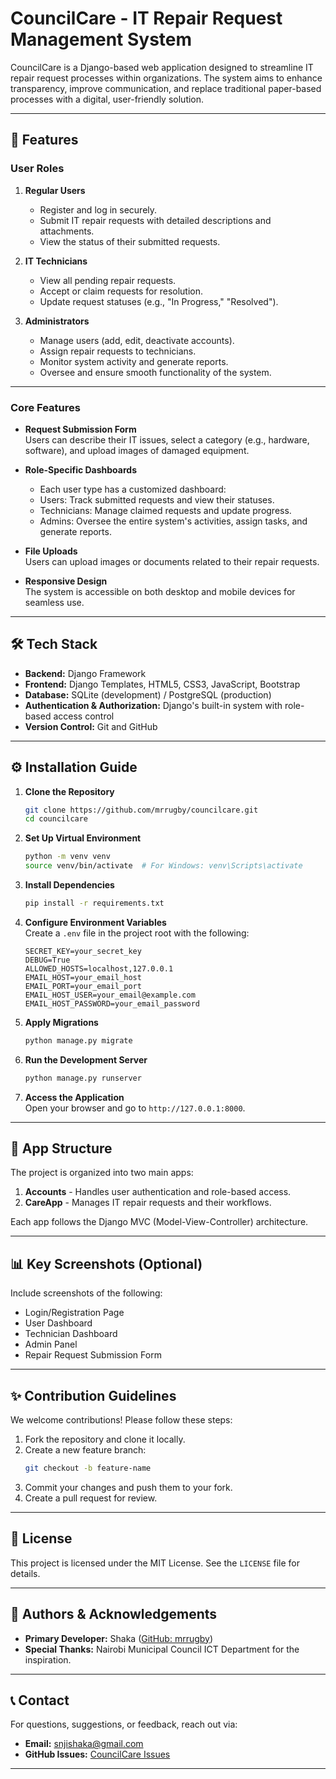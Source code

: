 
# CouncilCare - IT Repair Request Management System

CouncilCare is a Django-based web application designed to streamline IT repair request processes within organizations. The system aims to enhance transparency, improve communication, and replace traditional paper-based processes with a digital, user-friendly solution. 

---

## 🚀 Features

### **User Roles**
1. **Regular Users**  
   - Register and log in securely.
   - Submit IT repair requests with detailed descriptions and attachments.
   - View the status of their submitted requests.


2. **IT Technicians**  
   - View all pending repair requests.
   - Accept or claim requests for resolution.
   - Update request statuses (e.g., "In Progress," "Resolved").
   

3. **Administrators**  
   - Manage users (add, edit, deactivate accounts).
   - Assign repair requests to technicians.
   - Monitor system activity and generate reports.
   - Oversee and ensure smooth functionality of the system.

---

### **Core Features**
- **Request Submission Form**  
  Users can describe their IT issues, select a category (e.g., hardware, software), and upload images of damaged equipment.

- **Role-Specific Dashboards**  
  - Each user type has a customized dashboard:
  - Users: Track submitted requests and view their statuses.
  - Technicians: Manage claimed requests and update progress.
  - Admins: Oversee the entire system's activities, assign tasks, and generate reports.

- **File Uploads**  
  Users can upload images or documents related to their repair requests.

- **Responsive Design**  
  The system is accessible on both desktop and mobile devices for seamless use.

---

## 🛠️ Tech Stack

- **Backend:** Django Framework
- **Frontend:** Django Templates, HTML5, CSS3, JavaScript, Bootstrap
- **Database:** SQLite (development) / PostgreSQL (production)
- **Authentication & Authorization:** Django's built-in system with role-based access control
- **Version Control:** Git and GitHub

---

## ⚙️ Installation Guide

1. **Clone the Repository**  
   ```bash
   git clone https://github.com/mrrugby/councilcare.git
   cd councilcare
   ```

2. **Set Up Virtual Environment**  
   ```bash
   python -m venv venv
   source venv/bin/activate  # For Windows: venv\Scripts\activate
   ```

3. **Install Dependencies**  
   ```bash
   pip install -r requirements.txt
   ```

4. **Configure Environment Variables**  
   Create a `.env` file in the project root with the following:
   ```
   SECRET_KEY=your_secret_key
   DEBUG=True
   ALLOWED_HOSTS=localhost,127.0.0.1
   EMAIL_HOST=your_email_host
   EMAIL_PORT=your_email_port
   EMAIL_HOST_USER=your_email@example.com
   EMAIL_HOST_PASSWORD=your_email_password
   ```

5. **Apply Migrations**  
   ```bash
   python manage.py migrate
   ```

6. **Run the Development Server**  
   ```bash
   python manage.py runserver
   ```

7. **Access the Application**  
   Open your browser and go to `http://127.0.0.1:8000`.

---

## 🧩 App Structure

The project is organized into two main apps:  
1. **Accounts** - Handles user authentication and role-based access.
2. **CareApp** - Manages IT repair requests and their workflows.

Each app follows the Django MVC (Model-View-Controller) architecture.

---

## 📊 Key Screenshots (Optional)

Include screenshots of the following:
- Login/Registration Page
- User Dashboard
- Technician Dashboard
- Admin Panel
- Repair Request Submission Form

---

## ✨ Contribution Guidelines

We welcome contributions! Please follow these steps:

1. Fork the repository and clone it locally.
2. Create a new feature branch:
   ```bash
   git checkout -b feature-name
   ```
3. Commit your changes and push them to your fork.
4. Create a pull request for review.

---

## 📄 License

This project is licensed under the MIT License. See the `LICENSE` file for details.

---

## 👥 Authors & Acknowledgements

- **Primary Developer:** Shaka ([GitHub: mrrugby](https://github.com/mrrugby))
- **Special Thanks:** Nairobi Municipal Council ICT Department for the inspiration.

---

## 📞 Contact

For questions, suggestions, or feedback, reach out via:  
- **Email:** snjishaka@gmail.com
- **GitHub Issues:** [CouncilCare Issues](https://github.com/mrrugby/councilcare/issues)

---
